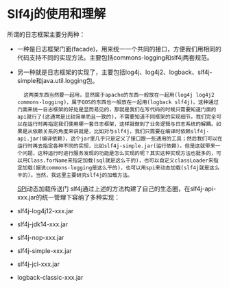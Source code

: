 # Slf4j的使用和理解

所谓的日志框架主要分两种：
* 一种是日志框架门面(facade)，用来统一一个共同的接口，方便我们用相同的代码支持不同的实现方法。主要包括commons-logging和slf4j两套规范。

* 另一种就是日志框架的实现了，主要包括log4j、log4j2、logback、slf4j-simple和java.util.logging包。

  ```
  	这两类东西当然要一起用，显然属于apache的东西一般放在一起用(log4j log4j2 commons-logging)，属于QOS的东西也一般放在一起用(logback slf4j)。这种通过门面来统一日志框架的好处是显而易见的，那就是我们在写代码的时候只需要知道门面的api就行了(这通常是比较简单而且一致的)，不需要知道不同框架的实现细节。我们完全可以在运行时再指定我们使用哪一套日志框架，这样就做到了业务逻辑与日志系统的解耦。如果是从依赖关系的角度来讲就是，比如对与slf4j，我们只需要在编译时依赖slf4j-api.jar(编译依赖)，这个jar里几乎只是定义了接口跟一些通用的工具；然后我们可以在运行时再去指定各种不同的实现，比如slf4j-simple.jar(运行依赖)。但是这就带来一个问题，这种运行时进行服务发现的功能是怎么实现的呢？其实这种实现方法也挺多的，可以用Class.forName来指定加载(sql就是这么干的)，也可以自定义classLoader来指定加载(据说commons-logging是这么干的)，也可以用spi来动态加载(slf4j就是这么干的)。当然，我这里主要研究slf4j的加载方法。
  ```

  [SPI](https://yuque.com/masterx0/java/civ210)动态加载传送门
  slf4j通过上述的方法构建了自己的生态圈，在slf4j-api-xxx.jar的统一管理下容纳了多种实现：

* slf4j-log4j12-xxx.jar

* slf4j-jdk14-xxx.jar

* slf4j-nop-xxx.jar

* slf4j-simple-xxx.jar

* slf4j-jcl-xxx.jar

* logback-classic-xxx.jar





